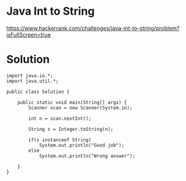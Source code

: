 # Java Int to String

https://www.hackerrank.com/challenges/java-int-to-string/problem?isFullScreen=true

# Solution

```
import java.io.*;
import java.util.*;

public class Solution {

    public static void main(String[] args) {
        Scanner scan = new Scanner(System.in);
        
        int n = scan.nextInt();
        
        String s = Integer.toString(n);
        
        if(s instanceof String)
            System.out.println("Good job");
        else
            System.out.println("Wrong answer");
        
    }
}
```